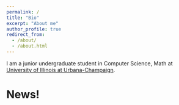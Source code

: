 ```yaml
---
permalink: /
title: "Bio"
excerpt: "About me"
author_profile: true
redirect_from: 
  - /about/
  - /about.html
---
```


I am a junior undergraduate student in Computer Science, Math at [University of Illinois at Urbana-Champaign](https://illinois.edu/).

News!
======
